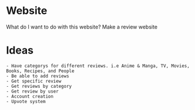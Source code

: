 # Website


What do I want to do with this website? Make a review website

# Ideas
    - Have categorys for different reviews. i.e Anime & Manga, TV, Movies, Books, Recipes, and People
    - Be able to add reviews 
    - Get specific review
    - Get reviews by category
    - Get review by user
    - Account creation
    - Upvote system